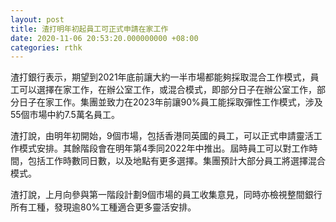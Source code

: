 ```yaml
---
layout: post
title: 渣打明年初起員工可正式申請在家工作
date: 2020-11-06 20:53:20.000000000 +08:00
categories: rthk
---
```


渣打銀行表示，期望到2021年底前讓大約一半市場都能夠採取混合工作模式，員工可以選擇在家工作，在辦公室工作，或混合模式，即部分日子在辦公室工作，部分日子在家工作。集團並致力在2023年前讓90%員工能採取彈性工作模式，涉及55個市場中約7.5萬名員工。

渣打說，由明年初開始，9個市場，包括香港同英國的員工，可以正式申請靈活工作模式安排。其餘階段會在明年第4季同2022年中推出。屆時員工可以對工作時間，包括工作時數同日數，以及地點有更多選擇。集團預計大部分員工將選擇混合模式。

渣打說，上月向參與第一階段計劃9個市場的員工收集意見，同時亦檢視整間銀行所有工種，發現逾80%工種適合更多靈活安排。

